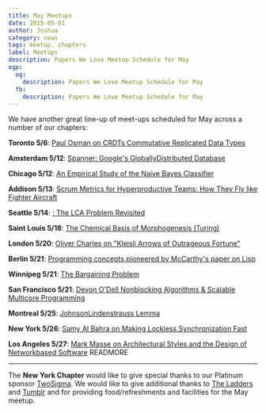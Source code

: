 ```yaml
---
title: May Meetups
date: 2015-05-01
author: Joshua
category: news
tags: meetup, chapters
label: Meetups
description: Papers We Love Meetup Schedule for May
ogp:
  og:
    description: Papers We Love Meetup Schedule for May
  fb:
    description: Papers We Love Meetup Schedule for May
---
```


We have another great line-up of meet-ups scheduled for May across a number of our chapters:

**Toronto 5/6**: [Paul Osman on CRDTs  Commutative Replicated Data Types](http://www.meetup.com/Papers-We-Love-Toronto/events/221921448/)

**Amsterdam 5/12**: [Spanner: Google's GloballyDistributed Database](http://www.meetup.com/papers-we-love-amsterdam/events/222188556/)

**Chicago 5/12**: [An Empirical Study of the Naive Bayes Classifier](http://www.meetup.com/Papers-We-Love-Chicago/events/222024292/)

**Addison 5/13**: [Scrum Metrics for Hyperproductive Teams: How They Fly like Fighter Aircraft](http://www.meetup.com/Papers-We-Love-Dallas/events/222394809/)

**Seattle 5/14**: [: The LCA Problem Revisited](http://www.meetup.com/Papers-We-Love-Seattle/events/222065399/)

**Saint Louis 5/18**: [The Chemical Basis of Morphogenesis (Turing)](http://www.meetup.com/Papers-We-Love-in-saint-louis/events/220570557/)

**London 5/20**: [Oliver Charles on "Kleisli Arrows of Outrageous Fortune"](http://www.meetup.com/Papers-We-Love-London/events/222094026/)

**Berlin 5/21**: [Programming concepts pioneered by McCarthy's  paper on Lisp](http://www.meetup.com/Papers-We-Love-Berlin/events/221994661/)

**Winnipeg 5/21**: [The Bargaining Problem](http://www.meetup.com/Papers-We-Love-Winnipeg/events/222214950/)

**San Francisco 5/21**: [Devon O'Dell  Nonblocking Algorithms & Scalable Multicore Programming](http://www.meetup.com/papers-we-love-too/events/212348392/)

**Montreal 5/25**: [JohnsonLindenstrauss Lemma](http://www.meetup.com/Papers-We-Love-Montreal/events/222043241/)

**New York 5/26**: [Samy Al Bahra on Making Lockless Synchronization Fast](http://www.meetup.com/papers-we-love/events/222366060/)

**Los Angeles 5/27**: [Mark Masse on Architectural Styles and the Design of Networkbased Software](http://www.meetup.com/Papers-We-Love-LA/events/222365009/)
 READMORE

---

The **New York Chapter** would like to give special thanks to our Platinum sponsor [TwoSigma](https://www.twosigma.com). We would like to give additional thanks to [The Ladders](http://dev.theladders.com) and [Tumblr](http://engineering.tumblr.com) and for providing food/refreshments and facilities for the May meetup.
